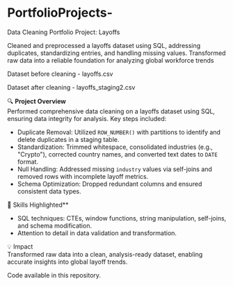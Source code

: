 # PortfolioProjects-

Data Cleaning Portfolio Project: Layoffs


Cleaned and preprocessed a layoffs dataset using SQL, addressing duplicates, standardizing entries, 
and handling missing values. Transformed raw data into a reliable foundation for analyzing global workforce trends

Dataset before cleaning - layoffs.csv


Dataset after cleaning - layoffs_staging2.csv

🔍 **Project Overview**  
Performed comprehensive data cleaning on a layoffs dataset using SQL, ensuring data integrity for analysis. Key steps included:  

- Duplicate Removal: Utilized `ROW_NUMBER()` with partitions to identify and delete duplicates in a staging table.  
- Standardization: Trimmed whitespace, consolidated industries (e.g., "Crypto"), corrected country names, and converted text dates to `DATE` format.  
- Null Handling: Addressed missing `industry` values via self-joins and removed rows with incomplete layoff metrics.  
- Schema Optimization: Dropped redundant columns and ensured consistent data types.  

📌 Skills Highlighted**  
- SQL techniques: CTEs, window functions, string manipulation, self-joins, and schema modification.  
- Attention to detail in data validation and transformation.  

💡 Impact  
Transformed raw data into a clean, analysis-ready dataset, enabling accurate insights into global layoff trends.  

Code available in this repository.
